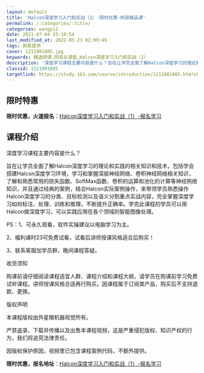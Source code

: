 ```yaml
---
layout: default
title: 'Halcon深度学习入门和实战（1）-限时优惠-网易精品课'
permalink: /:categories/:title/
categories: wangyi2
date: 2021-07-04 15:10:54
last_modified_at: 2022-05-23 02:09:49
tags: 网易提供
cover: 1211001805.jpg
keywords: 精选网课,网易云课堂,Halcon深度学习入门和实战（1）
description: '深度学习课程主要内容是什么？旨在让学员全面了解Halcon深度学习的理论和实践的相关知识和技术，包括学会搭建Halcon'
classid: 1211001805
targetlink: https://study.163.com/course/introduction/1211001805.htm?share=1&shareId=1025206652&utm_campaign=share&utm_medium=iphoneShare&utm_source=&utm_u=1025206652
---
```


## 限时特惠

**限时优惠，火速报名**：[Halcon深度学习入门和实战（1）-报名学习](https://study.163.com/course/introduction/1211001805.htm?share=1&shareId=1025206652&utm_campaign=share&utm_medium=iphoneShare&utm_source=&utm_u=1025206652)

## 课程介绍

深度学习课程主要内容是什么？

旨在让学员全面了解Halcon深度学习的理论和实践的相关知识和技术，包括学会搭建Halcon深度学习环境，学习和掌握深层神经网络、卷积神经网络相关知识，了解和熟悉常用的损失函数、SoftMax函数、卷积的运算和池化的计算等神经网络知识，并且通过经典的案例，结合Halcon实际案例操作，来带领学员熟悉操作Halcon深度学习的分类、目标检测以及语义分割重点实战内容，完全掌握深度学习如何标注、处理、训练和推理，不断提升正确率。学完此课程的学员可以用Halcon做深度学习，可以实践应用在各个领域的智能图像处理。

PS：1、可永久观看，软件实操建议以电脑学习为主。

2、福利课时23可免费试看，试看后讲师授课风格适合后购买！

3、联系客服加学员群，晚间课程答疑。

收货须知  

购课前请仔细阅读课程适宜人群、课程介绍和课程大纲，请学员在购课前学习免费试听课程。讲师授课风格合适再行购买。因课程属于订阅类产品，购买后不支持退款、更换。

版权声明

本课程版权由外星眼机器视觉所有。

严禁盗录、下载并传播以及出售本课程视频，这是严重侵犯版权、知识产权的行为，我们将追究法律责任。

因版权保护原因，视频里已包含课程案例代码，不额外提供。

**限时优惠，报名地址**：[Halcon深度学习入门和实战（1）-报名学习](https://study.163.com/course/introduction/1211001805.htm?share=1&shareId=1025206652&utm_campaign=share&utm_medium=iphoneShare&utm_source=&utm_u=1025206652)

